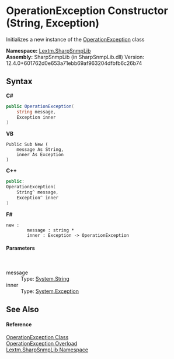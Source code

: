 # OperationException Constructor (String, Exception)
 

Initializes a new instance of the <a href="T_Lextm_SharpSnmpLib_OperationException">OperationException</a> class

**Namespace:**&nbsp;<a href="N_Lextm_SharpSnmpLib">Lextm.SharpSnmpLib</a><br />**Assembly:**&nbsp;SharpSnmpLib (in SharpSnmpLib.dll) Version: 12.4.0+601762d0e653a71ebb69af963204dfbfb6c26b74

## Syntax

**C#**<br />
``` C#
public OperationException(
	string message,
	Exception inner
)
```

**VB**<br />
``` VB
Public Sub New ( 
	message As String,
	inner As Exception
)
```

**C++**<br />
``` C++
public:
OperationException(
	String^ message, 
	Exception^ inner
)
```

**F#**<br />
``` F#
new : 
        message : string * 
        inner : Exception -> OperationException
```


#### Parameters
&nbsp;<dl><dt>message</dt><dd>Type: <a href="https://docs.microsoft.com/dotnet/api/system.string" target="_blank" rel="noopener noreferrer">System.String</a><br /></dd><dt>inner</dt><dd>Type: <a href="https://docs.microsoft.com/dotnet/api/system.exception" target="_blank" rel="noopener noreferrer">System.Exception</a><br /></dd></dl>

## See Also


#### Reference
<a href="T_Lextm_SharpSnmpLib_OperationException">OperationException Class</a><br /><a href="Overload_Lextm_SharpSnmpLib_OperationException__ctor">OperationException Overload</a><br /><a href="N_Lextm_SharpSnmpLib">Lextm.SharpSnmpLib Namespace</a><br />